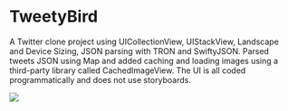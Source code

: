 # TweetyBird
A Twitter clone project using UICollectionView, UIStackView, Landscape and Device Sizing, JSON parsing with TRON and SwiftyJSON. Parsed tweets JSON using Map and added caching and loading images using a third-party library called CachedImageView. The UI is all coded programmatically and does not use storyboards.

![](https://media.giphy.com/media/3ov9k51RbfYnvyRG48/giphy.gif)
